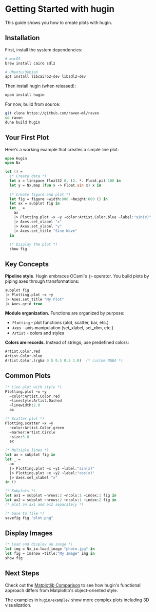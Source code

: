 # Getting Started with hugin

This guide shows you how to create plots with hugin.

## Installation

First, install the system dependencies:

```bash
# macOS
brew install cairo sdl2

# Ubuntu/Debian  
apt install libcairo2-dev libsdl2-dev
```

Then install hugin (when released):

```bash
opam install hugin
```

For now, build from source:

```bash
git clone https://github.com/raven-ml/raven
cd raven
dune build hugin
```

## Your First Plot

Here's a working example that creates a simple line plot:

```ocaml
open Hugin
open Nx

let () =
  (* Create data *)
  let x = linspace float32 0. (2. *. Float.pi) 100 in
  let y = Nx.map (fun x -> Float.sin x) x in
  
  (* Create figure and plot *)
  let fig = figure ~width:800 ~height:600 () in
  let ax = subplot fig in
  let _ = 
    ax
    |> Plotting.plot ~x ~y ~color:Artist.Color.blue ~label:"sin(x)"
    |> Axes.set_xlabel "x"
    |> Axes.set_ylabel "y" 
    |> Axes.set_title "Sine Wave"
  in
  
  (* Display the plot *)
  show fig
```

## Key Concepts

**Pipeline style.** Hugin embraces OCaml's `|>` operator. You build plots by piping axes through transformations:

```ocaml
subplot fig
|> Plotting.plot ~x ~y
|> Axes.set_title "My Plot"
|> Axes.grid true
```

**Module organization.** Functions are organized by purpose:
- `Plotting` - plot functions (plot, scatter, bar, etc.)
- `Axes` - axis manipulation (set_xlabel, set_xlim, etc.)
- `Artist` - colors and styles

**Colors are records.** Instead of strings, use predefined colors:
```ocaml
Artist.Color.red
Artist.Color.blue
Artist.Color.(rgba 0.5 0.5 0.5 1.0)  (* custom RGBA *)
```

## Common Plots

```ocaml
(* Line plot with style *)
Plotting.plot ~x ~y 
  ~color:Artist.Color.red 
  ~linestyle:Artist.Dashed 
  ~linewidth:2.0
  ax

(* Scatter plot *)
Plotting.scatter ~x ~y 
  ~color:Artist.Color.green
  ~marker:Artist.Circle
  ~size:5.0
  ax

(* Multiple lines *)
let ax = subplot fig in
let _ = 
  ax
  |> Plotting.plot ~x ~y1 ~label:"sin(x)"
  |> Plotting.plot ~x ~y2 ~label:"cos(x)"
  |> Axes.set_xlabel "x"
in ()

(* Subplots *)
let ax1 = subplot ~nrows:2 ~ncols:1 ~index:1 fig in
let ax2 = subplot ~nrows:2 ~ncols:1 ~index:2 fig in
(* plot on ax1 and ax2 separately *)

(* Save to file *)
savefig fig "plot.png"
```

## Display Images

```ocaml
(* Load and display an image *)
let img = Nx_io.load_image "photo.jpg" in
let fig = imshow ~title:"My Image" img in
show fig
```

## Next Steps

Check out the [Matplotlib Comparison](/docs/hugin/matplotlib-comparison/) to see how hugin's functional approach differs from Matplotlib's object-oriented style.

The examples in `hugin/example/` show more complex plots including 3D visualization.